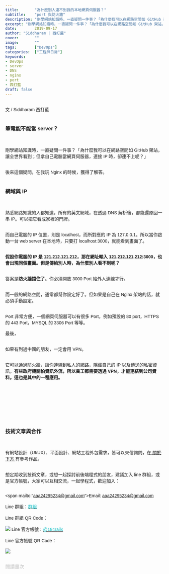 ```yaml
---
title:       "為什麼別人連不到我的本地網頁伺服器？"
subtitle:    "port 與防火牆"
description: "剛學網站知識時，一直疑問一件事？「為什麼我可以在網路空間如 GitHub 架站，讓全世界看到此網站，但打自己電腦 IP 時，卻連不上呢？」後來這個疑問，在我玩 Nginx 的時候，獲得了解答。"
excerpt: "剛學網站知識時，一直疑問一件事？「為什麼我可以在網路空間如 GitHub 架站，讓全世界看到此網站，但打自己電腦 IP 時，卻連不上呢？」後來這個疑問，在我玩 Nginx 的時候，獲得了解答。"
date:        2019-09-17
author: "Siddharam | 西打藍"
cover:       ""
image:       ""
tags:        ["DevOps"]
categories:  ["工程師日常"]
keywords:
- DevOps
- server
- DNS
- nginx
- port
- 西打藍
draft: false
---
```


<article style="font-family: 'Noto Sans TC', '微軟正黑體', sans-serif; font-weight: 300;">

<br>文 / Siddharam 西打藍<br><br>

<h3 class="article-h1-color">筆電能不能當 server？</h3><br>

剛學網站知識時，一直疑問一件事？「為什麼我可以在網路空間如 GitHub 架站，讓全世界看到；但拿自己電腦當網頁伺服器，連接 IP 時，卻連不上呢？」<br><br>

後來這個疑問，在我玩 Nginx 的時候，獲得了解答。<br><br>



<h3 class="article-h1-color">網域與 IP</h3><br>

熟悉網路知識的人都知道，所有的英文網域，在透過 DNS 解析後，都能還原回一串 IP。可以把它看成家裡的門牌。<br><br>

而自己電腦的 IP 位置，則是 localhost，而所對應的 IP 為 127.0.0.1。所以當你啟動一台 web server 在本地時，只要打 localhost:3000，就能看到畫面了。<br><br>

<b>假設你電腦的 IP 是 121.212.121.212，那在網址輸入 121.212.121.212:3000，也會出現同個畫面。但是傳給別人時，為什麼別人看不到呢？</b><br><br>

答案是<b>防火牆擋住了</b>。你必須開放 3000 Port 給外人連線才行。<br><br>

而一般的網路空間，通常都幫你設定好了。但如果是自己在 Nginx 架站的話，就必須手動設定。<br><br>

Port 非常方便，一個網頁伺服器可以有很多 Port，例如預設的 80 port，HTTPS 的 443 Port，MYSQL 的 3306 Port 等等。

最後，<br><br>

如果有到過中國的朋友，一定會用 VPN。<br><br>

它可以通過防火牆，讓你連線到私人的網路，隱藏自己的 IP 以及傳送的私密資訊。<b>有些政府機關怕資訊外流，所以員工都需要透過 VPN，才能連結到公司資料。這也是其中的一種應用。</b><br><br>


<br><br><br><br><br><br>


<h3 class="article-h1-color">技術文章與合作</h3><br>

有網站設計（UI/UX）、平面設計、網站工程外包需求，皆可以來信詢問，在<a href="https://siddharam.com.tw/top/about/"> 關於下方 </a>有參考作品。<br><br>

想定期收到技術文章，或想一起探討前後端程式的朋友，建議加入 line 群組，或是官方帳號，大家可以互相交流，一起學程式，歡迎加入：<br><br>

<span mailto:"aaa24295234@gmail.com">Email: aaa24295234@gmail.com</span><br><br>
Line 群組：<a href="https://line.me/R/ti/g/i80ChvQ3dt"><span id="lineId" style="color:rgb(2, 186, 192); cursor:pointer">群組</span></a><br><br>
Line 群組 QR Code：<br><br>
<img src="https://frontenter.files.wordpress.com/2019/05/line-chat-room.jpg">
Line 官方帳號：<a href="http://nav.cx/dkV3Bm2"><span id="lineId" style="color:rgb(2, 186, 192); cursor:pointer">@184railx</span></a><br><br>
Line 官方帳號 QR Code：<br><br>
<img src="https://qr-official.line.me/sid/M/184railx.png">
<br><br>






</article>

<div style="color: #bfbfbf; font-size: 15px;" id="busuanzi_container_page_pv">
  閱讀量<span id="busuanzi_value_page_pv"></span>次
</div>

<script src="../../js/post.js"></script>
